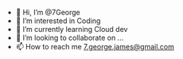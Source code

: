 - 👋 Hi, I’m @7George
- 👀 I’m interested in Coding
- 🌱 I’m currently learning Cloud dev
- 💞️ I’m looking to collaborate on ...
- 📫 How to reach me 7.george.james@gmail.com

<!---
7George/7George is a ✨ special ✨ repository because its `README.md` (this file) appears on your GitHub profile.
You can click the Preview link to take a look at your changes.
--->
